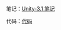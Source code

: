 笔记：[Unity-3.1 笔记](https://www.acwing.com/solution/content/170380/)

代码：[代码](https://www.acwing.com/solution/content/170836/)